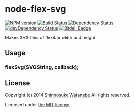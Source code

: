 # node-flex-svg

[![NPM version](https://badge.fury.io/js/flex-svg)](http://badge.fury.io/js/flex-svg)
[![Build Status](https://travis-ci.org/shinnn/node-flex-svg.png?branch=master)](https://travis-ci.org/shinnn/node-flex-svg)
[![Dependency Status](https://david-dm.org/shinnn/node-flex-svg.png)](https://david-dm.org/shinnn/node-flex-svg)
[![devDependency Status](https://david-dm.org/shinnn/node-flex-svg/dev-status.png)](https://david-dm.org/shinnn/node-flex-svg#info=devDependencies)
[![Bitdeli Badge](https://d2weczhvl823v0.cloudfront.net/shinnn/node-flex-svg/trend.png)](https://bitdeli.com/free "Bitdeli Badge")

Makes SVG files of flexible width and height

## Usage

### flexSvg(SVGString, callback);

## License

Copyright (c) 2014 [Shinnosuke Watanabe](https://github.com/shinnn) All rights reserved.

Licensed under [the MIT license](./LICENSE)